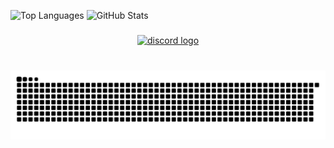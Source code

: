 ![Top Languages](https://github-readme-stats.vercel.app/api/top-langs/?username=pasteisback&theme=dark&hide_border=false&layout=compact)
![GitHub Stats](https://github-readme-stats.vercel.app/api?username=pasteisback&theme=dark&hide_border=false&include_all_commits=true&count_private=true)
###

<div align="center">
  <a href="https://discord.com/users/1144048526691680267" target="_blank">
    <img src="https://img.shields.io/static/v1?message=ramingcactus&logo=discord&label=Discord&color=7289DA&logoColor=white&labelColor=&style=for-the-badge" height="35" alt="discord logo"  />
  </a>
</div>

###

<br clear="both">

<img src="https://raw.githubusercontent.com/kitodoescode/kitodoescode/output/snake.svg" alt="Snake animation" />
